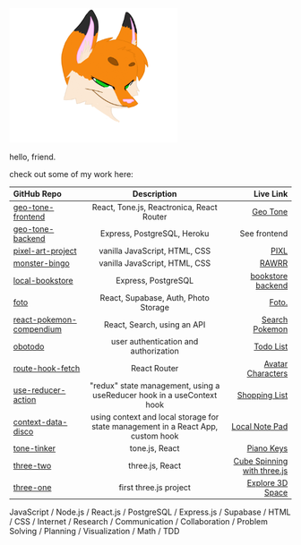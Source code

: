<a href="https://www.deviantart.com/uta4774/art/Fox-Gif-First-Animation-626493129" target="_blank">
<img src="./foxy.gif" alt="foxy gif" width="300px" />
</a>

hello, friend.

check out some of my work here:

| GitHub Repo      | Description | Live Link     |
| :---        |    :----:   |          ---: |
| [geo-tone-frontend](https://github.com/geo-tone/geo-tone-frontend) | React, Tone.js, Reactronica, React Router | [Geo Tone](https://geo-tone.netlify.app/) |
| [geo-tone-backend](https://github.com/geo-tone/geo-tone-backend) | Express, PostgreSQL, Heroku | See frontend |
| [pixel-art-project](https://github.com/PIXLAPP/pixel-art-project) | vanilla JavaScript, HTML, CSS |[PIXL](https://pixlapp.github.io/pixel-art-project/) |
| [monster-bingo](https://github.com/forestheims/monster-bingo) | vanilla JavaScript, HTML, CSS | [RAWRR](https://monster-bingo.netlify.app/)|
| [local-bookstore](https://github.com/forestheims/local-bookstore) | Express, PostgreSQL | [bookstore backend](https://local-bookstore-postgresql.herokuapp.com/) |
| [foto](https://github.com/photo-app-placeholder/Foto)| React, Supabase, Auth, Photo Storage | [Foto.](https://foto-app.netlify.app/) |
| [react-pokemon-compendium](https://github.com/forestheims/react-pokemon-compendium) | React, Search, using an API | [Search Pokemon](https://fh-react-pokemon-compendium.netlify.app/)|
| [obotodo](https://github.com/forestheims/obotodo) | user authentication and authorization | [Todo List](https://cranky-northcutt-118fad.netlify.app/) |
| [route-hook-fetch](https://github.com/forestheims/route-hook-fetch) | React Router | [Avatar Characters](https://route-hook-fetch.netlify.app/) |
| [use-reducer-action](https://github.com/forestheims/use-reducer-action) | "redux" state management, using a useReducer hook in a useContext hook | [Shopping List](https://quirky-lichterman-5a8f02.netlify.app/) |
| [context-data-disco](https://github.com/forestheims/context-data-disco) | using context and local storage for state management in a React App, custom hook | [Local Note Pad](https://context-data-disco.netlify.app/) |
| [tone-tinker](https://github.com/forestheims/tone-tinker) | tone.js, React | [Piano Keys](https://tone-tinker.netlify.app/synth) |
| [three-two](https://github.com/forestheims/three-two) | three.js, React | [Cube Spinning with three.js](https://three-two.netlify.app/) |
| [three-one](https://github.com/forestheims/three-one) | first three.js project | [Explore 3D Space](https://three-one.netlify.app/) |


JavaScript / Node.js / React.js / PostgreSQL / Express.js / Supabase / HTML / CSS / Internet / Research /
Communication / Collaboration / Problem Solving / Planning / Visualization / Math / TDD
